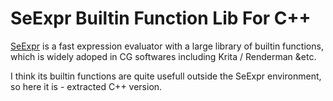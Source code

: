 # SeExpr Builtin Function Lib For C++

[SeExpr](https://wdas.github.io/SeExpr/) is a fast expression evaluator with a large library of builtin functions, which is widely adoped in CG softwares including Krita / Renderman &etc.

I think its builtin functions are quite usefull outside the SeExpr environment, so here it is - extracted C++ version.

